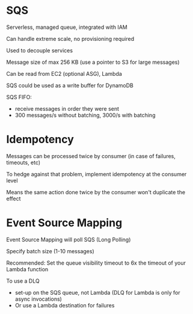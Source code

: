 # SQS

Serverless, managed queue, integrated with IAM

Can handle extreme scale, no provisioning required

Used to decouple services

Message size of max 256 KB (use a pointer to S3 for large messages)

Can be read from EC2 (optional ASG), Lambda

SQS could be used as a write buffer for DynamoDB

SQS FIFO:
- receive messages in order they were sent
- 300 messages/s without batching, 3000/s with batching

# Idempotency

Messages can be processed twice by consumer (in case of failures, timeouts, etc)

To hedge against that problem, implement idempotency at the consumer level

Means the same action done twice by the consumer won't duplicate the effect

# Event Source Mapping

Event Source Mapping will poll SQS (Long Polling)

Specify batch size (1-10 messages)

Recommended: Set the queue visibility timeout to 6x the timeout of your Lambda function

To use a DLQ
- set-up on the SQS queue, not Lambda (DLQ for Lambda is only for async invocations)
- Or use a Lambda destination for failures
